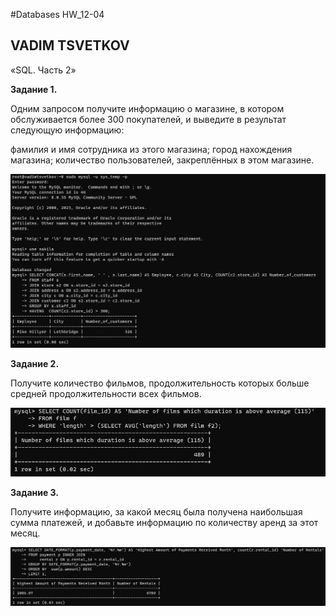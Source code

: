 #Databases HW_12-04
## VADIM TSVETKOV

«SQL. Часть 2»

**Задание 1.**

Одним запросом получите информацию о магазине, в котором обслуживается более 300 покупателей, и выведите в результат следующую информацию:

фамилия и имя сотрудника из этого магазина;
город нахождения магазина;
количество пользователей, закреплённых в этом магазине.

![img](https://github.com/vadimtsvetkov/Databases-HW_12-04/blob/main/1.jpg)

**Задание 2.**

Получите количество фильмов, продолжительность которых больше средней продолжительности всех фильмов.

![img](https://github.com/vadimtsvetkov/Databases-HW_12-04/blob/main/2.jpg)

**Задание 3.**

Получите информацию, за какой месяц была получена наибольшая сумма платежей, и добавьте информацию по количеству аренд за этот месяц.

![img](https://github.com/vadimtsvetkov/Databases-HW_12-04/blob/main/3.jpg)
